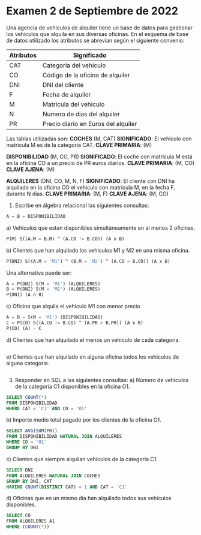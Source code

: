 # Examen 2 de Septiembre de 2022

Una agencia de vehiculos de alquiler tiene un base de datos para gestionar los vehículos que alquila en sus diversas oficinas. En el esquema de base de datos utilizado los atributos se abrevian según el siguiente convenio:

| Atributos | Significado                         |
| --------- | ----------------------------------- |
| CAT       | Categoria del vehiculo              |
| CO        | Código de la oficina de alquiler   |
| DNI       | DNI del cliente                     |
| F         | Fecha de alquiler                   |
| M         | Matricula del vehiculo              |
| N         | Numero de dias del alquiler         |
| PR        | Precio diario en Euros del alquiler |

Las tablas utilizadas son:
**COCHES** (M, CAT)
**SIGNIFICADO**: El vehiculo con matricula M es de la categoria CAT.
**CLAVE PRIMARIA**: (M)

**DISPONIBILIDAD** (M, CO, PR)
**SIGNIFICADO**: El coche con matricula M está en la oficina CO a un precio de PR euros diarios.
**CLAVE PRIMARIA**: (M, CO)
**CLAVE AJENA**: (M)

**ALQUILERES** (DNI, CO, M, N, F)
**SIGNIFICADO**: El cliente con DNI ha alquilado en la oficina CO el vehiculo con matricula M, en la fecha F, durante N dias.
**CLAVE PRIMARIA**: (M, F)
**CLAVE AJENA**: (M, CO)

1) Escribe en álgebra relacional las siguientes consultas:
```sql
A = B = DISPONIBILIDAD
```

a) Vehiculos que estan disponibles simultáneamente en al menos 2 oficinas.
```sql
P(M) S((A.M = B.M) ^ (A.CO != B.CO)) (A x B)
```

b) Clientes que han alquilado los vehiculos M1 y M2 en una misma oficina.
```sql
P(DNI) S((A.M = 'M1') ^ (B.M = 'M2') ^ (A.CO = B.CO)) (A x B)
```

Una alternativa puede ser:
```sql
A = P(DNI) S(M = 'M1') (ALQUILERES)
B = P(DNI) S(M = 'M2') (ALQUILERES)
P(DNI) (A ∩ B)
```

c) Oficina que alquila el vehículo M1 con menor precio
```sql
A = B = S(M = 'M1') (DISPONIBILIDAD)
C = P(CO) S((A.CO != B.CO) ^ (A.PR > B.PR)) (A x B)
P(CO) (A) - C
```

d) Clientes que han alquilado el menos un vehiculo de cada categoria.
```sql
```

e) Clientes que han alquilado en alguna oficina todos los vehiculos de alguna categoria.
```sql
```

3) Responder en SQL a las siguientes consultas:
a) Número de vehículos de la categoria C1 disponibles en la oficina O1.
```sql
SELECT COUNT(*)
FROM DISPONIBILIDAD
WHERE CAT = 'C1' AND CO = 'O1'
```

b) Importe medio total pagado por los clientes de la oficina O1.
```sql
SELECT AVG(SUM(PR))
FROM DISPONIBILIDAD NATURAL JOIN ALQUILERES
WHERE CO = 'O1'
GROUP BY DNI
```

c) Clientes que siempre alquilan vehiculos de la categoria C1.
```sql
SELECT DNI
FROM ALQUILERES NATURAL JOIN COCHES
GROUP BY DNI, CAT
HAVING COUNT(DISTINCT CAT) = 1 AND CAT = 'C1'
```

d) Oficinas que en un mismo dia han alquilado todos sus vehiculos disponibles.
```sql
SELECT CO
FROM ALQUILERES A1
WHERE (COUNT(*)) 